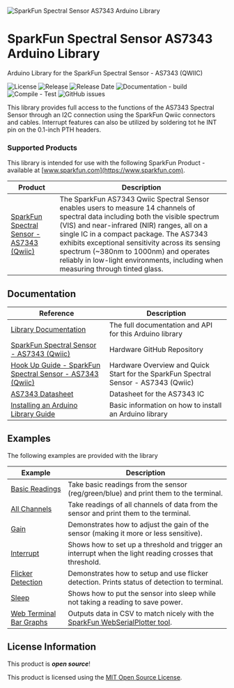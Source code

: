 ![SparkFun Spectral Sensor AS7343 Arduino Library](docs/images/gh-banner-as7343-library.png "SparkFun Spectral Sensor AS7343 Arduino Library]")

# SparkFun Spectral Sensor AS7343 Arduino Library

Arduino Library for the SparkFun Spectral Sensor - AS7343 (QWIIC)

![License](https://img.shields.io/github/license/sparkfun/SparkFun_AS7343_Arduino_Library)
![Release](https://img.shields.io/github/v/release/sparkfun/SparkFun_AS7343_Arduino_Library)
![Release Date](https://img.shields.io/github/release-date/sparkfun/SparkFun_AS7343_Arduino_Library)
![Documentation - build](https://img.shields.io/github/actions/workflow/status/sparkfun/SparkFun_AS7343_Arduino_Library/build-deploy-ghpages.yml?label=doc%20build)
![Compile - Test](https://img.shields.io/github/actions/workflow/status/sparkfun/SparkFun_AS7343_Arduino_Library/compile-sketch.yml?label=compile%20test)
![GitHub issues](https://img.shields.io/github/issues/sparkfun/SparkFun_AS7343_Arduino_Library)


This library provides full access to the functions of the AS7343 Spectral Sensor through an I2C connection using the SparkFun Qwiic connectors and cables. Interrupt features can also be utilized by soldering tot he INT pin on the 0.1-inch PTH headers.

### Supported Products
This library is intended for use with the following SparkFun Product - available at [www.sparkfun.com](https://www.sparkfun.com). 

| Product | Description|
|--|--|
|[SparkFun Spectral Sensor - AS7343 (Qwiic)](https://www.sparkfun.com/products/23220) | The SparkFun AS7343 Qwiic Spectral Sensor enables users to measure 14 channels of spectral data including both the visible spectrum (VIS) and near-infrared (NIR) ranges, all on a single IC in a compact package. The AS7343 exhibits exceptional sensitivity across its sensing spectrum (~380nm to 1000nm) and operates reliably in low-light environments, including when measuring through tinted glass.|

## Documentation

|Reference | Description |
|---|---|
|[Library Documentation](https://docs.sparkfun.com/SparkFun_AS7343_Arduino_Library/)| The full documentation and API for this Arduino library|
|[SparkFun Spectral Sensor - AS7343 (Qwiic)](https://github.com/sparkfun/SparkFun_Spectral_Sensor_Breakout_AS7343_Qwiic/)| Hardware GitHub Repository|
|[Hook Up Guide - SparkFun Spectral Sensor - AS7343 (Qwiic)](https://docs.sparkfun.com/SparkFun_Spectral_Sensor_Breakout_AS7343_Qwiic/) | Hardware Overview and Quick Start for the SparkFun Spectral Sensor - AS7343 (Qwiic)|
|[AS7343 Datasheet](https://cdn.sparkfun.com/assets/e/f/3/6/c/AS7343_DS001046_6-00.pdf) | Datasheet for the AS7343 IC|
|[Installing an Arduino Library Guide](https://learn.sparkfun.com/tutorials/installing-an-arduino-library)| Basic information on how to install an Arduino library|

## Examples

The following examples are provided with the library

| Example | Description |
|---|---|
|[Basic Readings](examples/Example_01_BasicReadings/Example_01_BasicReadings.ino)| Take basic readings from the sensor (reg/green/blue) and print them to the terminal.|
|[All Channels](examples/Example_02_AllChannels/Example_02_AllChannels.ino)| Take readings of all channels of data from the sensor and print them to the terminal.|
|[Gain](examples/Example_03_Gain/Example_03_Gain.ino)| Demonstrates how to adjust the gain of the sensor (making it more or less sensitive).|
|[Interrupt](examples/Example_04_Interrupt)| Shows how to set up a threshold and trigger an interrupt when the light reading crosses that threshold.|
|[Flicker Detection](examples/Example_05_FlickerDetection/Example_05_FlickerDetection.ino)| Demonstrates how to setup and use flicker detection. Prints status of detection to terminal. |
|[Sleep](examples/Example_06_Sleep/Example_06_Sleep.ino)| Shows how to put the sensor into sleep while not taking a reading to save power.|
|[Web Terminal Bar Graphs](examples/Example_07_WebTerminal_BarGraphs/Example_07_WebTerminal_BarGraphs.ino)| Outputs data in CSV to match nicely with the [SparkFun WebSerialPlotter tool](https://docs.sparkfun.com/SparkFun_WebSerialPlotter/).|



## License Information

This product is ***open source***!

This product is licensed using the [MIT Open Source License](https://opensource.org/license/mit).

[def]: examples